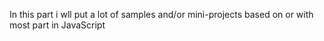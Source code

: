 In this part i wll put a lot of samples and/or mini-projects based on or with most part in JavaScript
